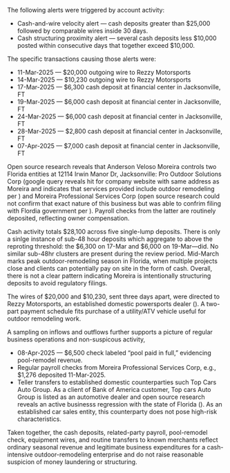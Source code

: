 The following alerts were triggered by account activity:
- Cash-and-wire velocity alert — cash deposits greater than $25,000 followed by comparable wires inside 30 days.
- Cash structuring proximity alert — several cash deposits less $10,000 posted within consecutive days that together exceed $10,000.

The specific transactions causing those alerts were:
- 11-Mar-2025 — $20,000 outgoing wire to Rezzy Motorsports
- 14-Mar-2025 — $10,230 outgoing wire to Rezzy Motorsports
- 17-Mar-2025 — $6,300 cash deposit at financial center in Jacksonville, FT
- 19-Mar-2025 — $6,000 cash deposit at financial center in Jacksonville, FT
- 24-Mar-2025 — $6,000 cash deposit at financial center in Jacksonville, FT
- 28-Mar-2025 — $2,800 cash deposit at financial center in Jacksonville, FT
- 07-Apr-2025 — $7,000 cash deposit at financial center in Jacksonville, FT


Open source research reveals that Anderson Veloso Moreira controls two Florida entities at 12114 Irwin Manor Dr, Jacksonville: Pro Outdoor Solutions Corp (google query reveals hit for company website with same address as Moreira and indicates that services provided include outdoor remodeling per ) and Moreira Professional Services Corp (open source research could not confirm that exact nature of this business but was able to confrim filing with Flordia government per ). Payroll checks from the latter are routinely deposited, reflecting owner compensation.


Cash activity totals $28,100 across five single-lump deposits. There is only a sinlge instance of sub-48 hour deposits which aggregate to above the reproting threshold: the $6,300 on 17-Mar and $6,000 on 19-Mar—did. No similar sub-48hr clusters are present during the review period. Mid-March marks peak outdoor-remodeling season in Florida, when multiple projects close and clients can potentially pay on site in the form of cash. Overall, there is not a clear pattern indicating Moreira is intentionally structuring deposits to avoid regulatory filings. 

The wires of $20,000 and $10,230, sent three days apart, were directed to Rezzy Motorsports, an established domestic powersports dealer (). A two-part payment schedule fits purchase of a utility/ATV vehicle useful for outdoor remodeling work.

A sampling on inflows and outflows further supports a picture of regular business operations and non-suspicous activity,
- 08-Apr-2025 — $6,500 check labeled “pool paid in full,” evidencing pool-remodel revenue.
- Regular payroll checks from Moreira Professional Services Corp, e.g., $1,276 deposited 11-Mar-2025.
- Teller transfers to established domestic counterparties such Top Cars Auto Group. As a client of Bank of America customer, Top cars Auto Group is listed as an automotive dealer and open source research reveals an active businesss regression with the state of Florida (). As an established car sales entity, this counterparty does not pose high-risk characteristics.


Taken together, the cash deposits, related-party payroll, pool-remodel check, equipment wires, and routine transfers to known merchants reflect ordinary seasonal revenue and legitimate business expenditures for a cash-intensive outdoor-remodeling enterprise and do not raise reasonable suspicion of money laundering or structuring.
